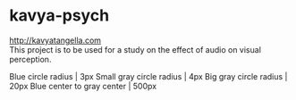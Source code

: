 # kavya-psych
http://kavyatangella.com<br>
This project is to be used for a study on the effect of audio on visual perception.

Blue circle radius | 3px
Small gray circle radius | 4px
Big gray circle radius | 20px
Blue center to gray center | 500px
